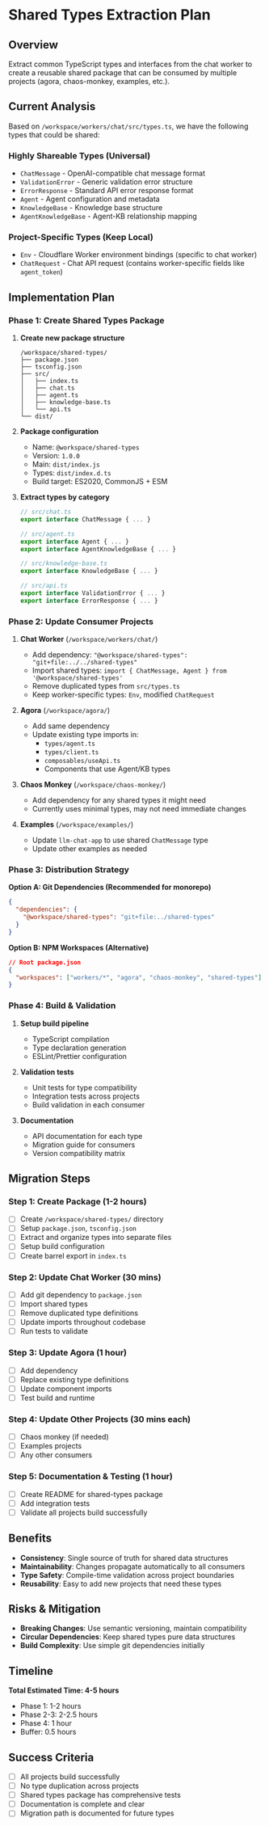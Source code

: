 # Shared Types Extraction Plan

## Overview

Extract common TypeScript types and interfaces from the chat worker to create a reusable shared package that can be consumed by multiple projects (agora, chaos-monkey, examples, etc.).

## Current Analysis

Based on `/workspace/workers/chat/src/types.ts`, we have the following types that could be shared:

### Highly Shareable Types (Universal)

- `ChatMessage` - OpenAI-compatible chat message format
- `ValidationError` - Generic validation error structure
- `ErrorResponse` - Standard API error response format
- `Agent` - Agent configuration and metadata
- `KnowledgeBase` - Knowledge base structure
- `AgentKnowledgeBase` - Agent-KB relationship mapping

### Project-Specific Types (Keep Local)

- `Env` - Cloudflare Worker environment bindings (specific to chat worker)
- `ChatRequest` - Chat API request (contains worker-specific fields like `agent_token`)

## Implementation Plan

### Phase 1: Create Shared Types Package

1. **Create new package structure**

   ```
   /workspace/shared-types/
   ├── package.json
   ├── tsconfig.json
   ├── src/
   │   ├── index.ts
   │   ├── chat.ts
   │   ├── agent.ts
   │   ├── knowledge-base.ts
   │   └── api.ts
   └── dist/
   ```

2. **Package configuration**

   - Name: `@workspace/shared-types`
   - Version: `1.0.0`
   - Main: `dist/index.js`
   - Types: `dist/index.d.ts`
   - Build target: ES2020, CommonJS + ESM

3. **Extract types by category**

   ```typescript
   // src/chat.ts
   export interface ChatMessage { ... }

   // src/agent.ts
   export interface Agent { ... }
   export interface AgentKnowledgeBase { ... }

   // src/knowledge-base.ts
   export interface KnowledgeBase { ... }

   // src/api.ts
   export interface ValidationError { ... }
   export interface ErrorResponse { ... }
   ```

### Phase 2: Update Consumer Projects

1. **Chat Worker** (`/workspace/workers/chat/`)

   - Add dependency: `"@workspace/shared-types": "git+file:../../shared-types"`
   - Import shared types: `import { ChatMessage, Agent } from '@workspace/shared-types'`
   - Remove duplicated types from `src/types.ts`
   - Keep worker-specific types: `Env`, modified `ChatRequest`

2. **Agora** (`/workspace/agora/`)

   - Add same dependency
   - Update existing type imports in:
     - `types/agent.ts`
     - `types/client.ts`
     - `composables/useApi.ts`
     - Components that use Agent/KB types

3. **Chaos Monkey** (`/workspace/chaos-monkey/`)

   - Add dependency for any shared types it might need
   - Currently uses minimal types, may not need immediate changes

4. **Examples** (`/workspace/examples/`)
   - Update `llm-chat-app` to use shared `ChatMessage` type
   - Update other examples as needed

### Phase 3: Distribution Strategy

**Option A: Git Dependencies (Recommended for monorepo)**

```json
{
  "dependencies": {
    "@workspace/shared-types": "git+file:../shared-types"
  }
}
```

**Option B: NPM Workspaces (Alternative)**

```json
// Root package.json
{
  "workspaces": ["workers/*", "agora", "chaos-monkey", "shared-types"]
}
```

### Phase 4: Build & Validation

1. **Setup build pipeline**

   - TypeScript compilation
   - Type declaration generation
   - ESLint/Prettier configuration

2. **Validation tests**

   - Unit tests for type compatibility
   - Integration tests across projects
   - Build validation in each consumer

3. **Documentation**
   - API documentation for each type
   - Migration guide for consumers
   - Version compatibility matrix

## Migration Steps

### Step 1: Create Package (1-2 hours)

- [ ] Create `/workspace/shared-types/` directory
- [ ] Setup `package.json`, `tsconfig.json`
- [ ] Extract and organize types into separate files
- [ ] Setup build configuration
- [ ] Create barrel export in `index.ts`

### Step 2: Update Chat Worker (30 mins)

- [ ] Add git dependency to `package.json`
- [ ] Import shared types
- [ ] Remove duplicated type definitions
- [ ] Update imports throughout codebase
- [ ] Run tests to validate

### Step 3: Update Agora (1 hour)

- [ ] Add dependency
- [ ] Replace existing type definitions
- [ ] Update component imports
- [ ] Test build and runtime

### Step 4: Update Other Projects (30 mins each)

- [ ] Chaos monkey (if needed)
- [ ] Examples projects
- [ ] Any other consumers

### Step 5: Documentation & Testing (1 hour)

- [ ] Create README for shared-types package
- [ ] Add integration tests
- [ ] Validate all projects build successfully

## Benefits

- **Consistency**: Single source of truth for shared data structures
- **Maintainability**: Changes propagate automatically to all consumers
- **Type Safety**: Compile-time validation across project boundaries
- **Reusability**: Easy to add new projects that need these types

## Risks & Mitigation

- **Breaking Changes**: Use semantic versioning, maintain compatibility
- **Circular Dependencies**: Keep shared types pure data structures
- **Build Complexity**: Use simple git dependencies initially

## Timeline

**Total Estimated Time: 4-5 hours**

- Phase 1: 1-2 hours
- Phase 2-3: 2-2.5 hours
- Phase 4: 1 hour
- Buffer: 0.5 hours

## Success Criteria

- [ ] All projects build successfully
- [ ] No type duplication across projects
- [ ] Shared types package has comprehensive tests
- [ ] Documentation is complete and clear
- [ ] Migration path is documented for future types
